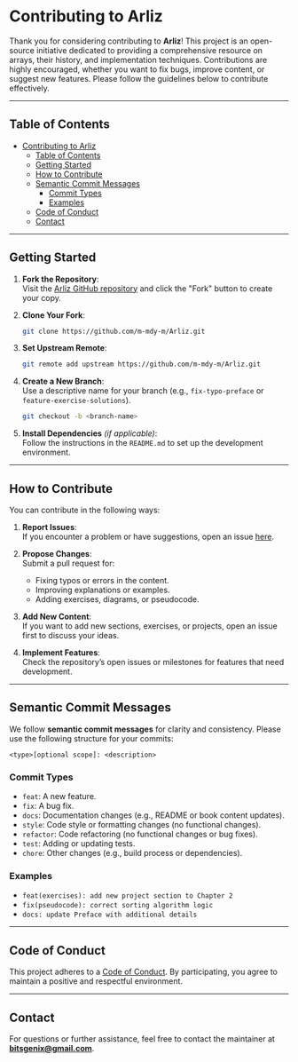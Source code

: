 # Contributing to Arliz

Thank you for considering contributing to **Arliz**! This project is an open-source initiative dedicated to providing a comprehensive resource on arrays, their history, and implementation techniques. Contributions are highly encouraged, whether you want to fix bugs, improve content, or suggest new features. Please follow the guidelines below to contribute effectively.

---

## Table of Contents

- [Contributing to Arliz](#contributing-to-arliz)
  - [Table of Contents](#table-of-contents)
  - [Getting Started](#getting-started)
  - [How to Contribute](#how-to-contribute)
  - [Semantic Commit Messages](#semantic-commit-messages)
    - [Commit Types](#commit-types)
    - [Examples](#examples)
  - [Code of Conduct](#code-of-conduct)
  - [Contact](#contact)

---

## Getting Started

1. **Fork the Repository**:  
   Visit the [Arliz GitHub repository](https://github.com/m-mdy-m/Arliz) and click the "Fork" button to create your copy.

2. **Clone Your Fork**:
   ```bash
   git clone https://github.com/m-mdy-m/Arliz.git
   ```
3. **Set Upstream Remote**:

   ```bash
   git remote add upstream https://github.com/m-mdy-m/Arliz.git
   ```

4. **Create a New Branch**:  
   Use a descriptive name for your branch (e.g., `fix-typo-preface` or `feature-exercise-solutions`).

   ```bash
   git checkout -b <branch-name>
   ```

5. **Install Dependencies** _(if applicable)_:  
   Follow the instructions in the `README.md` to set up the development environment.

---

## How to Contribute

You can contribute in the following ways:

1. **Report Issues**:  
   If you encounter a problem or have suggestions, open an issue [here](https://github.com/m-mdy-m/Arliz/issues).

2. **Propose Changes**:  
   Submit a pull request for:

   - Fixing typos or errors in the content.
   - Improving explanations or examples.
   - Adding exercises, diagrams, or pseudocode.

3. **Add New Content**:  
   If you want to add new sections, exercises, or projects, open an issue first to discuss your ideas.

4. **Implement Features**:  
   Check the repository’s open issues or milestones for features that need development.

---

## Semantic Commit Messages

We follow **semantic commit messages** for clarity and consistency. Please use the following structure for your commits:

```
<type>[optional scope]: <description>
```

### Commit Types

- `feat`: A new feature.
- `fix`: A bug fix.
- `docs`: Documentation changes (e.g., README or book content updates).
- `style`: Code style or formatting changes (no functional changes).
- `refactor`: Code refactoring (no functional changes or bug fixes).
- `test`: Adding or updating tests.
- `chore`: Other changes (e.g., build process or dependencies).

### Examples

- `feat(exercises): add new project section to Chapter 2`
- `fix(pseudocode): correct sorting algorithm logic`
- `docs: update Preface with additional details`

---

## Code of Conduct

This project adheres to a [Code of Conduct](./CODE_OF_CONDUCT.md). By participating, you agree to maintain a positive and respectful environment.

---

## Contact

For questions or further assistance, feel free to contact the maintainer at **bitsgenix@gmail.com**.
